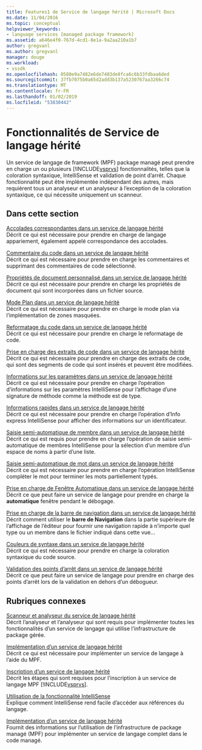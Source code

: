 ```yaml
---
title: Features1 de Service de langage hérité | Microsoft Docs
ms.date: 11/04/2016
ms.topic: conceptual
helpviewer_keywords:
- language services [managed package framework]
ms.assetid: a646e4f0-767d-4cd1-8e1a-9a2aa210a1b7
author: gregvanl
ms.author: gregvanl
manager: douge
ms.workload:
- vssdk
ms.openlocfilehash: 0580e9a7482e6de7403de8fca6c6b33fdbaa6ded
ms.sourcegitcommit: 37fb7075b0a65d2add3b137a5230767aa3266c74
ms.translationtype: MT
ms.contentlocale: fr-FR
ms.lasthandoff: 01/02/2019
ms.locfileid: "53830442"
---
```

# <a name="legacy-language-service-features"></a>Fonctionnalités de Service de langage hérité
Un service de langage de framework (MPF) package managé peut prendre en charge un ou plusieurs [!INCLUDE[vsprvs](../../code-quality/includes/vsprvs_md.md)] fonctionnalités, telles que la coloration syntaxique, IntelliSense et validation de point d’arrêt. Chaque fonctionnalité peut être implémentée indépendant des autres, mais requièrent tous un analyseur et un analyseur à l’exception de la coloration syntaxique, ce qui nécessite uniquement un scanneur.  
  
## <a name="in-this-section"></a>Dans cette section  
 [Accolades correspondantes dans un service de langage hérité](../../extensibility/internals/brace-matching-in-a-legacy-language-service.md)  
 Décrit ce qui est nécessaire pour prendre en charge de langage appariement, également appelé correspondance des accolades.  
  
 [Commentaire du code dans un service de langage hérité](../../extensibility/internals/commenting-code-in-a-legacy-language-service.md)  
 Décrit ce qui est nécessaire pour prendre en charge les commentaires et supprimant des commentaires de code sélectionné.  
  
 [Propriétés de document personnalisé dans un service de langage hérité](../../extensibility/internals/custom-document-properties-in-a-legacy-language-service.md)  
 Décrit ce qui est nécessaire pour prendre en charge les propriétés de document qui sont incorporées dans un fichier source.  
  
 [Mode Plan dans un service de langage hérité](../../extensibility/internals/outlining-in-a-legacy-language-service.md)  
 Décrit ce qui est nécessaire pour prendre en charge le mode plan via l’implémentation de zones masquées.  
  
 [Reformatage du code dans un service de langage hérité](../../extensibility/internals/reformatting-code-in-a-legacy-language-service.md)  
 Décrit ce qui est nécessaire pour prendre en charge le reformatage de code.  
  
 [Prise en charge des extraits de code dans un service de langage hérité](../../extensibility/internals/support-for-code-snippets-in-a-legacy-language-service.md)  
 Décrit ce qui est nécessaire pour prendre en charge des extraits de code, qui sont des segments de code qui sont insérés et peuvent être modifiées.  
  
 [Informations sur les paramètres dans un service de langage hérité](../../extensibility/internals/parameter-info-in-a-legacy-language-service2.md)  
 Décrit ce qui est nécessaire pour prendre en charge l’opération d’informations sur les paramètres IntelliSense pour l’affichage d’une signature de méthode comme la méthode est de type.  
  
 [Informations rapides dans un service de langage hérité](../../extensibility/internals/quick-info-in-a-legacy-language-service.md)  
 Décrit ce qui est nécessaire pour prendre en charge l’opération d’Info express IntelliSense pour afficher des informations sur un identificateur.  
  
 [Saisie semi-automatique de membre dans un service de langage hérité](../../extensibility/internals/member-completion-in-a-legacy-language-service.md)  
 Décrit ce qui est requis pour prendre en charge l’opération de saisie semi-automatique de membres IntelliSense pour la sélection d’un membre d’un espace de noms à partir d’une liste.  
  
 [Saisie semi-automatique de mot dans un service de langage hérité](../../extensibility/internals/word-completion-in-a-legacy-language-service.md)  
 Décrit ce qui est nécessaire pour prendre en charge l’opération IntelliSense compléter le mot pour terminer les mots partiellement typés.  
  
 [Prise en charge de Fenêtre Automatique dans un service de langage hérité](../../extensibility/internals/support-for-the-autos-window-in-a-legacy-language-service.md)  
 Décrit ce que peut faire un service de langage pour prendre en charge la **automatique** fenêtre pendant le débogage.  
  
 [Prise en charge de la barre de navigation dans un service de langage hérité](../../extensibility/internals/support-for-the-navigation-bar-in-a-legacy-language-service.md)  
 Décrit comment utiliser le **barre de Navigation** dans la partie supérieure de l’affichage de l’éditeur pour fournir une navigation rapide à n’importe quel type ou un membre dans le fichier indiqué dans cette vue...  
  
 [Couleurs de syntaxe dans un service de langage hérité](../../extensibility/internals/syntax-colorizing-in-a-legacy-language-service.md)  
 Décrit ce qui est nécessaire pour prendre en charge la coloration syntaxique du code source.  
  
 [Validation des points d’arrêt dans un service de langage hérité](../../extensibility/internals/validating-breakpoints-in-a-legacy-language-service.md)  
 Décrit ce que peut faire un service de langage pour prendre en charge des points d’arrêt lors de la validation en dehors d’un débogueur.  
  
## <a name="related-sections"></a>Rubriques connexes  
 [Scanneur et analyseur du service de langage hérité](../../extensibility/internals/legacy-language-service-parser-and-scanner.md)  
 Décrit l’analyseur et l’analyseur qui sont requis pour implémenter toutes les fonctionnalités d’un service de langage qui utilise l’infrastructure de package gérée.  
  
 [Implémentation d’un service de langage hérité](../../extensibility/internals/implementing-a-legacy-language-service2.md)  
 Décrit ce qui est nécessaire pour implémenter un service de langage à l’aide du MPF.  
  
 [Inscription d’un service de langage hérité](../../extensibility/internals/registering-a-legacy-language-service1.md)  
 Décrit les étapes qui sont requises pour l’inscription à un service de langage MPF [!INCLUDE[vsprvs](../../code-quality/includes/vsprvs_md.md)].  
  
 [Utilisation de la fonctionnalité IntelliSense](../../ide/using-intellisense.md)  
 Explique comment IntelliSense rend facile d’accéder aux références du langage.  
  
 [Implémentation d’un service de langage hérité](../../extensibility/internals/implementing-a-legacy-language-service1.md)  
 Fournit des informations sur l’utilisation de l’infrastructure de package managé (MPF) pour implémenter un service de langage complet dans le code managé.